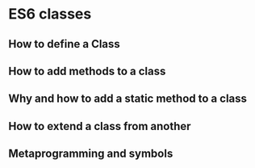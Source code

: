 # ES6 classes

## How to define a Class

## How to add methods to a class

## Why and how to add a static method to a class

## How to extend a class from another

## Metaprogramming and symbols
